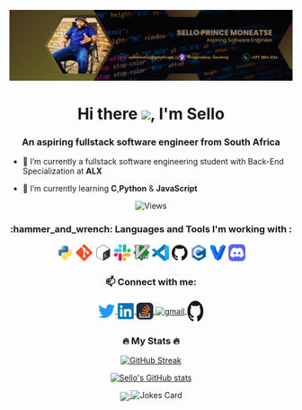 ![Header](https://github.com/Real-Sello/Real-Sello/blob/main/Yellow%20Grey%20Modern%20Minimalist%20Digital%20Business%20Consultant%20Linkedin%20Banner%20(2).png?raw=true)

<h1 align="center">Hi there <img src="https://media.giphy.com/media/hvRJCLFzcasrR4ia7z/giphy.gif" width="25px">, I'm Sello
  
<h3 align="center">An aspiring fullstack software engineer from South Africa</h3>
  
- 🔭 I’m currently a fullstack software engineering student with Back-End Specialization at **ALX**
  
- 🌱 I’m currently learning **C**,**Python** & **JavaScript**
  
<div align="center" id="badges">
<img src="https://komarev.com/ghpvc/?username=Real-Sello&style=flat-square&color=blue" alt="Views"/>
</div>
  
<h3 align="center"> :hammer_and_wrench: Languages and Tools I'm working with :</h3>
  
<div align="center">
  <img src="https://github.com/devicons/devicon/blob/master/icons/python/python-original.svg" title="Python" **alt="Python" width="30" height="30"/>
  <img src="https://github.com/devicons/devicon/blob/master/icons/git/git-plain.svg" title="Git" **alt="Git" width="30" height="30"/>
  <img src="https://github.com/devicons/devicon/blob/master/icons/bash/bash-original.svg" title="Bash" **alt="Bash" width="30" height="30"/>
  <img src="https://github.com/devicons/devicon/blob/master/icons/slack/slack-original.svg" title="Slack" **alt="Slack" width="30" height="30"/>
  <img src="https://github.com/devicons/devicon/blob/master/icons/vim/vim-original.svg" title="Vim" **alt="Vim" width="30" height="30"/>
  <img src="https://github.com/devicons/devicon/blob/master/icons/vscode/vscode-original.svg" title="VS-Code" **alt="VS-Code" width="30" height="30"/>
  <img src="https://github.com/devicons/devicon/blob/master/icons/github/github-original.svg" title="Github" **alt="Github" width="30" height="30"/>
  <img src="https://github.com/devicons/devicon/blob/master/icons/c/c-original.svg" title="C" **alt="C" width="30" height="30"/>
  <img src="https://github.com/devicons/devicon/blob/master/icons/vagrant/vagrant-original.svg" title="Vagrant" **alt="Vagrant" width="30" height="30"/>
  <a href="https://discord.com/" target="blank">
    <img src="https://github.com/tandpfun/skill-icons/blob/main/icons/Discord.svg" alt="Discord" height="30" width="30" />
  </a>
  
<h3 align="center">📫 Connect with me:</h3>
<div align="center">
  <a href="https://twitter.com/__Sello" target="blank">
    <img align="center" src="https://github.com/devicons/devicon/blob/master/icons/twitter/twitter-original.svg" alt="__Sello" height="30" width="30"/>
  </a>
  <a href="https://www.linkedin.com/in/sello-moneatse-2bb4aa130" target="blank">
    <img align="center" src="https://github.com/devicons/devicon/blob/master/icons/linkedin/linkedin-original.svg" alt="sello-moneatse" height="30" width="30"/>
  </a>
  <a href="https://stackoverflow.com/users/20726911" target="blank">
    <img align="center" src="https://github.com/tandpfun/skill-icons/blob/main/icons/StackOverflow-Dark.svg" alt="20726911" height="30" width="30" />
  </a>
  <a href="mailto:spmoneatse@gmail.com" target="blank">
    <img align="center" src="https://cdn.jsdelivr.net/npm/simple-icons@v3/icons/gmail.svg" alt="gmail" height="30" width="30" />
  </a>
  <a href="https://github.com/Real-Sello" target="blank">
    <img align="center" src="https://github.com/devicons/devicon/blob/master/icons/github/github-original.svg" alt="github" height="40w" width="30" />
  </a>
</div>

### 🔥 My Stats 🔥
[![GitHub Streak](https://github-readme-streak-stats.herokuapp.com?user=Real-Sello&theme=cobalt)](https://git.io/streak-stats)
  
  [![Sello's GitHub stats](https://github-readme-stats-real-sello.vercel.app/api?username=Real-Sello)](https://github.com/Real-Sello/github-readme-stats)
  
<a href="https://github.com/Real-Sello/github-readme-stats">
  <img align="center" src="https://github-readme-stats-real-sello.vercel.app/api/top-langs/?username=Real-Sello&repo=github-readme-stats" />
   </a>
<!-- HTML -->
<img src="https://readme-jokes.vercel.app/api?&theme=watermelon" alt="Jokes Card" />
  
  
  

  
<!--
**Real-Sello/Real-Sello** is a ✨ _special_ ✨ repository because its `README.md` (this file) appears on your GitHub profile.

Here are some ideas to get you started:

- 🔭 I’m currently working on ...
- 🌱 I’m currently learning ...
- 👯 I’m looking to collaborate on ...
- 🤔 I’m looking for help with ...
- 💬 Ask me about ...
- 📫 How to reach me: ...
- 😄 Pronouns: ...
- ⚡ Fun fact: ...
-->
